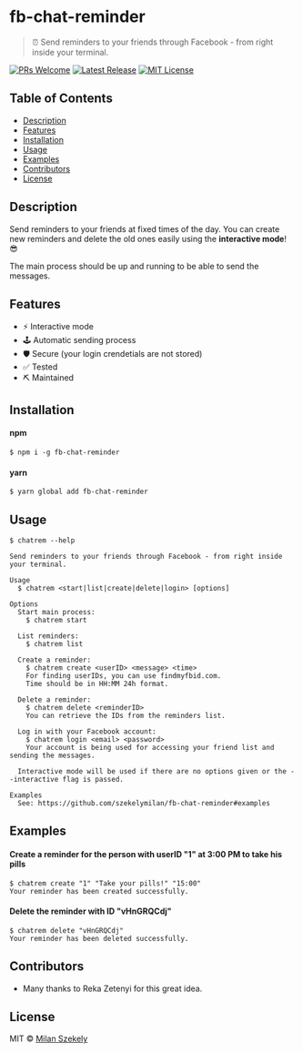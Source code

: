 # fb-chat-reminder

> ⏰ Send reminders to your friends through Facebook - from right inside your terminal.

[![PRs Welcome](https://badgen.net/badge/PRs/welcome/green)](https://github.com/szekelymilan/fb-chat-reminder/pulls)
[![Latest Release](https://badgen.net/github/release/szekelymilan/fb-chat-reminder)](https://github.com/szekelymilan/fb-chat-reminder/releases/latest)
[![MIT License](https://badgen.net/badge/license/MIT/blue)](https://github.com/szekelymilan/fb-chat-reminder/blob/master/LICENSE)

## Table of Contents

- [Description](#description)
- [Features](#features)
- [Installation](#installation)
- [Usage](#usage)
- [Examples](#examples)
- [Contributors](#contributors)
- [License](#license)

## Description

Send reminders to your friends at fixed times of the day. You can create new reminders and delete the old ones easily using the **interactive mode**! 😎

The main process should be up and running to be able to send the messages.

## Features

- ⚡ Interactive mode
- 🕹 Automatic sending process
- 🛡️ Secure (your login crendetials are not stored)
- ✅ Tested
- ⛏ Maintained

## Installation

#### npm

```
$ npm i -g fb-chat-reminder
```

#### yarn

```
$ yarn global add fb-chat-reminder
```

## Usage

```
$ chatrem --help

Send reminders to your friends through Facebook - from right inside your terminal.

Usage
  $ chatrem <start|list|create|delete|login> [options]

Options
  Start main process:
    $ chatrem start

  List reminders:
    $ chatrem list

  Create a reminder:
    $ chatrem create <userID> <message> <time>
    For finding userIDs, you can use findmyfbid.com.
    Time should be in HH:MM 24h format.

  Delete a reminder:
    $ chatrem delete <reminderID>
    You can retrieve the IDs from the reminders list.

  Log in with your Facebook account:
    $ chatrem login <email> <password>
    Your account is being used for accessing your friend list and sending the messages.

  Interactive mode will be used if there are no options given or the --interactive flag is passed.

Examples
  See: https://github.com/szekelymilan/fb-chat-reminder#examples
```

## Examples

#### Create a reminder for the person with userID "1" at 3:00 PM to take his pills

```
$ chatrem create "1" "Take your pills!" "15:00"
Your reminder has been created successfully.
```

#### Delete the reminder with ID "vHnGRQCdj"

```
$ chatrem delete "vHnGRQCdj"
Your reminder has been deleted successfully.
```

## Contributors

- Many thanks to Reka Zetenyi for this great idea.

## License

MIT © [Milan Szekely](https://github.com/szekelymilan)
